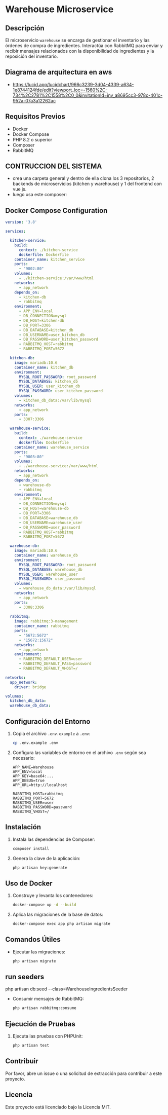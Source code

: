 # Warehouse Microservice

## Descripción
El microservicio `warehouse` se encarga de gestionar el inventario y las órdenes de compra de ingredientes. Interactúa con RabbitMQ para enviar y recibir mensajes relacionados con la disponibilidad de ingredientes y la reposición del inventario.

## Diagrama de arquitectura en aws
- https://lucid.app/lucidchart/966c3239-3d04-4339-a634-1e8744124fde/edit?viewport_loc=-1560%2C-734%2C2781%2C1558%2C0_0&invitationId=inv_a8695cc3-978c-401c-952a-07a3a12262ac

## Requisitos Previos
- Docker
- Docker Compose
- PHP 8.2 o superior
- Composer
- RabbitMQ

## CONTRUCCION DEL SISTEMA
- crea una carpeta general y dentro de ella clona los 3 repositorios, 2 backends de microservicios (kitchen y warehouse) y 1 del frontend con vue js.
- luego usa este composer:
## Docker Compose Configuration

```yaml
version: '3.8'

services:

  kitchen-service:
    build:
      context: ./kitchen-service
      dockerfile: Dockerfile
    container_name: kitchen_service
    ports:
      - "9002:80"
    volumes:
      - ./kitchen-service:/var/www/html
    networks:
      - app_network
    depends_on:
      - kitchen-db
      - rabbitmq
    environment:
      - APP_ENV=local
      - DB_CONNECTION=mysql
      - DB_HOST=kitchen-db
      - DB_PORT=3306
      - DB_DATABASE=kitchen_db
      - DB_USERNAME=user_kitchen_db
      - DB_PASSWORD=user_kitchen_password
      - RABBITMQ_HOST=rabbitmq
      - RABBITMQ_PORT=5672

  kitchen-db:
    image: mariadb:10.6
    container_name: kitchen_db
    environment:
      MYSQL_ROOT_PASSWORD: root_password
      MYSQL_DATABASE: kitchen_db
      MYSQL_USER: user_kitchen_db
      MYSQL_PASSWORD: user_kitchen_password
    volumes:
      - kitchen_db_data:/var/lib/mysql
    networks:
      - app_network
    ports:
      - 3307:3306

  warehouse-service:
    build:
      context: ./warehouse-service
      dockerfile: Dockerfile
    container_name: warehouse_service
    ports:
      - "9003:80"
    volumes:
      - ./warehouse-service:/var/www/html
    networks:
      - app_network
    depends_on: 
      - warehouse-db
      - rabbitmq
    environment:
      - APP_ENV=local
      - DB_CONNECTION=mysql
      - DB_HOST=warehouse-db
      - DB_PORT=3306
      - DB_DATABASE=warehouse_db
      - DB_USERNAME=warehouse_user
      - DB_PASSWORD=user_password
      - RABBITMQ_HOST=rabbitmq
      - RABBITMQ_PORT=5672

  warehouse-db:
    image: mariadb:10.6
    container_name: warehouse_db
    environment:
      MYSQL_ROOT_PASSWORD: root_password
      MYSQL_DATABASE: warehouse_db
      MYSQL_USER: warehouse_user
      MYSQL_PASSWORD: user_password
    volumes:
      - warehouse_db_data:/var/lib/mysql
    networks:
      - app_network
    ports:
      - 3308:3306
  
  rabbitmq:
    image: rabbitmq:3-management
    container_name: rabbitmq
    ports:
      - "5672:5672"
      - "15672:15672"
    networks:
      - app_network
    environment:
      - RABBITMQ_DEFAULT_USER=user
      - RABBITMQ_DEFAULT_PASS=password
      - RABBITMQ_DEFAULT_VHOST=/

networks:
  app_network:
    driver: bridge

volumes:
  kitchen_db_data:
  warehouse_db_data:
```

## Configuración del Entorno
1. Copia el archivo `.env.example` a `.env`:
    ```bash
    cp .env.example .env
    ```
2. Configura las variables de entorno en el archivo `.env` según sea necesario:
    ```dotenv
    APP_NAME=Warehouse
    APP_ENV=local
    APP_KEY=base64:...
    APP_DEBUG=true
    APP_URL=http://localhost

    RABBITMQ_HOST=rabbitmq
    RABBITMQ_PORT=5672
    RABBITMQ_USER=user
    RABBITMQ_PASSWORD=password
    RABBITMQ_VHOST=/
    ```

## Instalación
1. Instala las dependencias de Composer:
    ```bash
    composer install
    ```
2. Genera la clave de la aplicación:
    ```bash
    php artisan key:generate
    ```

## Uso de Docker
1. Construye y levanta los contenedores:
    ```bash
    docker-compose up -d --build
    ```
2. Aplica las migraciones de la base de datos:
    ```bash
    docker-compose exec app php artisan migrate
    ```

## Comandos Útiles
- Ejecutar las migraciones:
    ```bash
    php artisan migrate
    ```
## run seeders

php artisan db:seed --class=WarehouseIngredientsSeeder

- Consumir mensajes de RabbitMQ:
    ```bash
    php artisan rabbitmq:consume
    ```

## Ejecución de Pruebas
1. Ejecuta las pruebas con PHPUnit:
    ```bash
    php artisan test
    ```

## Contribuir
Por favor, abre un issue o una solicitud de extracción para contribuir a este proyecto.

## Licencia
Este proyecto está licenciado bajo la Licencia MIT.
